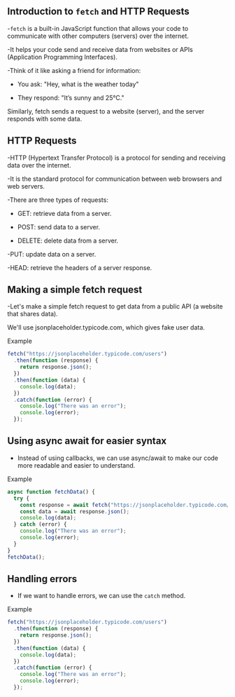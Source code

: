 ## Introduction to `fetch` and HTTP Requests
-`fetch` is a built-in JavaScript function that allows your code to communicate with other computers (servers) over the internet.

-It helps your code send and receive data from websites or APIs (Application Programming Interfaces).

-Think of it like asking a friend for information:

- You ask: "Hey, what is the weather today"

- They respond: "It’s sunny and 25°C."

Similarly, fetch sends a request to a website (server), and the server responds with some data.

## HTTP Requests
-HTTP (Hypertext Transfer Protocol) is a protocol for sending and receiving data over the internet.

-It is the standard protocol for communication between web browsers and web servers.

-There are three types of requests:

- GET: retrieve data from a server.

- POST: send data to a server.

- DELETE: delete data from a server.

-PUT: update data on a server.

-HEAD: retrieve the headers of a server response.

## Making a simple fetch request

-Let's make a simple fetch request to get data from a public API (a website that shares data).

We'll use jsonplaceholder.typicode.com, which gives fake user data.

Example

```JavaScript
fetch("https://jsonplaceholder.typicode.com/users")
  .then(function (response) {
    return response.json();
  })
  .then(function (data) {
    console.log(data);
  })
  .catch(function (error) {
    console.log("There was an error");
    console.log(error);
  });
  ```
 ## Using async await for easier syntax

 - Instead of using callbacks, we can use async/await to make our code more readable and easier to understand.

Example

```JavaScript
async function fetchData() {
  try {
    const response = await fetch("https://jsonplaceholder.typicode.com/users");
    const data = await response.json();
    console.log(data);
  } catch (error) {
    console.log("There was an error");
    console.log(error);
  }
}
fetchData();
```
## Handling errors

- If we want to handle errors, we can use the `catch` method.

Example

```JavaScript
fetch("https://jsonplaceholder.typicode.com/users")
  .then(function (response) {
    return response.json();
  })
  .then(function (data) {
    console.log(data);
  })
  .catch(function (error) {
    console.log("There was an error");
    console.log(error);
  });
  ```

